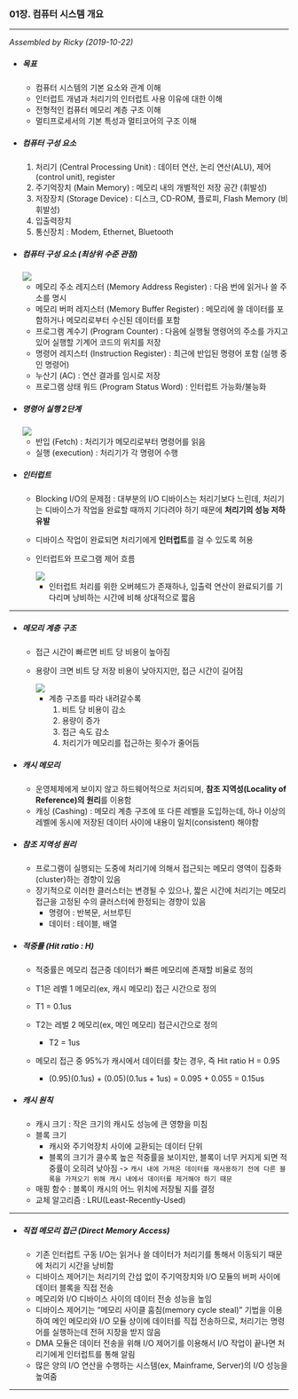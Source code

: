 ### 01장. 컴퓨터 시스템 개요

---

*Assembled by Ricky (2019-10-22)*

- ##### 목표

  - 컴퓨터 시스템의 기본 요소와 관계 이해
  - 인터럽트 개념과 처리기의 인터럽트 사용 이유에 대한 이해
  - 전형적인 컴퓨터 메모리 계층 구조 이해
  - 멀티프로세서의 기본 특성과 멀티코어의 구조 이해

- ##### 컴퓨터 구성 요소

  1. 처리기 (Central Processing Unit) : 데이터 연산, 논리 연산(ALU), 제어(control unit), register
  2. 주기억장치 (Main Memory) : 메모리 내의 개별적인 저장 공간 (휘발성)
  3. 저장장치 (Storage Device) : 디스크, CD-ROM, 플로피, Flash Memory (비휘발성)
  4. 입출력장치
  5. 통신장치 : Modem, Ethernet, Bluetooth

- ##### 컴퓨터 구성 요소 (최상위 수준 관점)

  <img src="../resources/os-01-001.png">

  - 메모리 주소 레지스터 (Memory Address Register) : 다음 번에 읽거나 쓸 주소를 명시
  - 메모리 버퍼 레지스터 (Memory Buffer Register) : 메모리에 쓸 데이터를 포함하거나 메모리로부터 수신된 데이터를 포함
  - 프로그램 계수기 (Program Counter) : 다음에 실행될 명령어의 주소를 가지고 있어 실행할 기계어 코드의 위치를 저장
  - 명령어 레지스터 (Instruction Register) : 최근에 반입된 명령어 포함 (실행 중인 명령어)
  - 누산기 (AC) : 연산 결과를 임시로 저장
  - 프로그램 상태 워드 (Program Status Word) : 인터럽트 가능화/불능화
  
- ##### 명령어 실행 2단계

  <img src="../resources/os-01-002.png">

  - 반입 (Fetch) : 처리기가 메모리로부터 명령어를 읽음
  - 실행 (execution) : 처리기가 각 명령어 수행

- ##### 인터럽트

  - Blocking I/O의 문제점 : 대부분의 I/O 디바이스는 처리기보다 느린데, 처리기는 디바이스가 작업을 완료할 때까지 기다려야 하기 때문에 **처리기의 성능 저하 유발**
  - 디바이스 작업이 완료되면 처리기에게 **인터럽트**를 걸 수 있도록 허용

  - 인터럽트와 프로그램 제어 흐름

    <img src="../resources/os-01-003.png">

    - 인터럽트 처리를 위한 오버헤드가 존재하나, 입출력 연산이 완료되기를 기다리며 낭비하는 시간에 비해 상대적으로 짧음

---

- ##### 메모리 계층 구조

  - 접근 시간이 빠르면 비트 당 비용이 높아짐
  - 용량이 크면 비트 당 저장 비용이 낮아지지만, 접근 시간이 길어짐

    <img src="../resources/os-01-004.png">

    - 계층 구조를 따라 내려갈수록
      1. 비트 당 비용이 감소
      2. 용량이 증가
      3. 접근 속도 감소
      4. 처리기가 메모리를 접근하는 횟수가 줄어듬

- ##### 캐시 메모리 

  - 운영체제에게 보이지 않고 하드웨어적으로 처리되며, **참조 지역성(Locality of Reference)의 원리**를 이용함
  - 캐싱 (Cashing) :  메모리 계층 구조에 또 다른 레벨을 도입하는데, 하나 이상의 레벨에 동시에 저장된 데이터 사이에 내용이 일치(consistent) 해야함

- ##### 참조 지역성 원리

  - 프로그램이 실행되는 도중에 처리기에 의해서 접근되는 메모리 영역이 집중화(cluster)하는 경향이 있음
  - 장기적으로 이러한 클러스터는 변경될 수 있으나, 짧은 시간에 처리기는 메모리 접근을 고정된 수의 클러스터에 한정되는 경향이 있음
    - 명령어 : 반복문, 서브루틴
    - 데이터 : 테이블, 배열

- ##### 적중률 (Hit ratio : H)

  - 적중률은 메모리 접근중 데이터가 빠른 메모리에 존재할 비율로 정의

  -  T1은 레벨 1 메모리(ex, 캐시 메모리) 접근 시간으로 정의
    - T1 = 0.1us
  - T2는 레벌 2 메모리(ex, 메인 메모리) 접근시간으로 정의
    - T2 = 1us
  - 메모리 접근 중 95%가 캐시에서 데이터를 찾는 경우, 즉 Hit ratio H = 0.95 
    - (0.95)(0.1us) + (0.05)(0.1us + 1us) = 0.095 + 0.055 = 0.15us 

- ##### 캐시 원칙

  - 캐시 크기 : 작은 크기의 캐시도 성능에 큰 영향을 미침
  - 블록 크기
    - 캐시와 주기억장치 사이에 교환되는 데이터 단위
    - 블록의 크기가 클수록 높은 적중률을 보이지만, 블록이 너무 커지게 되면 적중률이 오히려 낮아짐 -> `캐시 내에 가져온 데이터를 재사용하기 전에 다른 블록을 가져오기 위해 캐시 내에서 데이터를 제거해야 하기 때문`
  - 매핑 함수 : 블록이 캐시의 어느 위치에 저장될 지를 결정
  - 교체 알고리즘 : LRU(Least-Recently-Used)

---

- ##### 직접 메모리 접근 (Direct Memory Access)

  - 기존 인터럽트 구동 I/O는 읽거나 쓸 데이터가 처리기를 통해서 이동되기 때문에 처리기 시간을 낭비함
  - 디바이스 제어기는 처리기의 간섭 없이 주기억장치와 I/O 모듈의 버퍼 사이에 데이터 블록을 직접 전송
  - 메모리와 I/O 디바이스 사이의 데이터 전송 성능을 높임
  - 디바이스 제어기는 “메모리 사이클 훔침(memory cycle steal)” 기법을 이용하여 메인 메모리와 I/O 모듈 상이에 데이터를 직접 전송하므로, 처리기는 명령어를 실행하는데 전혀 지장을 받지 않음
  - DMA 모듈은 데이터 전송을 위해 I/O 제어기를 이용해서 I/O 작업이 끝나면 처리기에게 인터럽트를 통해 알림
  - 많은 양의 I/O 연산을 수행하는 시스템(ex, Mainframe, Server)의 I/O 성능을 높여줌

---

